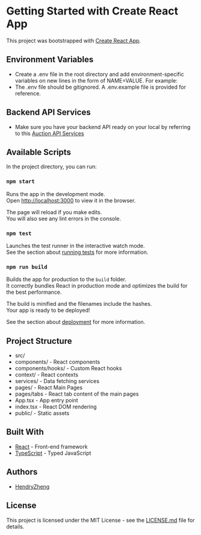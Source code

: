 # Getting Started with Create React App

This project was bootstrapped with [Create React App](https://github.com/facebook/create-react-app).
## Environment Variables

- Create a .env file in the root directory and add environment-specific variables on new lines in the form of NAME=VALUE. For example:
- The .env file should be gitignored. A .env.example file is provided for reference.

## Backend API Services

- Make sure you have your backend API ready on your local by referring to this [Auction API Services](https://github.com/xen-HendryZheng/jtr-auction-system/tree/main/backend)

## Available Scripts

In the project directory, you can run:

### `npm start`

Runs the app in the development mode.\
Open [http://localhost:3000](http://localhost:3000) to view it in the browser.

The page will reload if you make edits.\
You will also see any lint errors in the console.

### `npm test`

Launches the test runner in the interactive watch mode.\
See the section about [running tests](https://facebook.github.io/create-react-app/docs/running-tests) for more information.

### `npm run build`

Builds the app for production to the `build` folder.\
It correctly bundles React in production mode and optimizes the build for the best performance.

The build is minified and the filenames include the hashes.\
Your app is ready to be deployed!

See the section about [deployment](https://facebook.github.io/create-react-app/docs/deployment) for more information.

## Project Structure

- src/
- components/ - React components
- components/hooks/ - Custom React hooks
- context/ - React contexts
- services/ - Data fetching services
- pages/ - React Main Pages
- pages/tabs - React tab content of the main pages
- App.tsx - App entry point
- index.tsx - React DOM rendering
- public/ - Static assets

## Built With

- [React](https://reactjs.org/) - Front-end framework
- [TypeScript](https://www.typescriptlang.org/) - Typed JavaScript

## Authors

- [HendryZheng](https://github.com/xen-HendryZheng)

## License

This project is licensed under the MIT License - see the [LICENSE.md](LICENSE.md) file for details.
